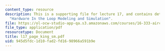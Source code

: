```yaml
---
content_type: resource
description: This is a supporting file for lecture 17, and contains details of topic
  "Hardware In the Loop Modeling and Simulation".
file: https://ol-ocw-studio-app-qa.s3.amazonaws.com/courses/16-333-aircraft-stability-and-control-fall-2004/945d5fdc1d10fad2fd1698966a591b9e_l17_page_king_sm.pdf
file_type: application/pdf
resourcetype: Document
title: l17_page_king_sm.pdf
uid: 945d5fdc-1d10-fad2-fd16-98966a591b9e
---
```

